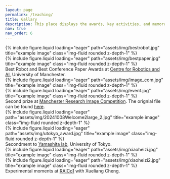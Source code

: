```yaml
---
layout: page
permalink: /teaching/
title: Gallary
description: This place displays the awards, key activities, and memorable moments.
nav: true
nav_order: 6
---
```


<div class="row">
    <div class="col-sm mt-3 mt-md-0">
        {% include figure.liquid loading="eager" path="assets/img/bestrobot.jpg" title="example image" class="img-fluid rounded z-depth-1" %}
    </div>
    <div class="col-sm mt-3 mt-md-0">
        {% include figure.liquid loading="eager" path="assets/img/bestpaper.jpg" title="example image" class="img-fluid rounded z-depth-1" %}
    </div>
</div>
<div class="caption">
    Best Robot and Best Conference Paper Awards at <a href="https://www.robotics.manchester.ac.uk/">Centre for Robotics and AI</a>, University of Manchester. 
</div>

<div class="row justify-content-sm-center">
    <div class="col-sm-5 mt-3 mt-md-0">
        {% include figure.liquid loading="eager" path="assets/img/image_com.jpg" title="example image" class="img-fluid rounded z-depth-1" %}
    </div>
    <div class="col-sm-7 mt-3 mt-md-0">
        {% include figure.liquid loading="eager" path="assets/img/event.jpg" title="example image" class="img-fluid rounded z-depth-1" %}
    </div>
</div>
<div class="caption">
    Second prize at <a href="https://www.psrs.manchester.ac.uk/images/">Manchester Research Image Competition</a>. The orignial file can be found <a href="https://pure.manchester.ac.uk/ws/portalfiles/portal/348668072/award_img.jpg">here</a>.
</div>

<div class="row">
    <div class="col-sm mt-3 mt-md-0">
        {% include figure.liquid loading="eager" path="assets/img/20241008Welcome2large_2.jpg" title="example image" class="img-fluid rounded z-depth-1" %}
    </div>
    <div class="col-sm mt-3 mt-md-0">
        {% include figure.liquid loading="eager" path="assets/img/utokyo_award.jpg" title="example image" class="img-fluid rounded z-depth-1" %}
    </div>
</div>
<div class="caption">
    Secondment to <a href="https://www.robot.t.u-tokyo.ac.jp/yamalab/">Yamashita lab</a>, University of Tokyo. 
</div>

<div class="row">
    <div class="col-sm mt-3 mt-md-0">
        {% include figure.liquid loading="eager" path="assets/img/xiaoheizi.jpg" title="example image" class="img-fluid rounded z-depth-1" %}
    </div>
    <div class="col-sm mt-3 mt-md-0">
        {% include figure.liquid loading="eager" path="assets/img/xiaoheizi2.jpg" title="example image" class="img-fluid rounded z-depth-1" %}
    </div>
</div>
<div class="caption">
    Experimental moments at <a href="https://raico.org/">RAICo1</a> with Xueliang Cheng. 
</div>